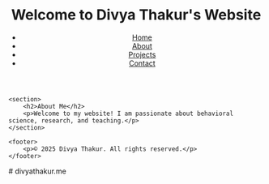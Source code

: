 <html lang="en">
<head>
    <meta charset="UTF-8">
    <meta name="viewport" content="width=device-width, initial-scale=1.0">
    <title>Divya Thakur</title>
    <link rel="stylesheet" href="style.css">
</head>
<body>
    <header>
        <h1>Welcome to Divya Thakur's Website</h1>
        <nav>
            <ul>
                <li><a href="index.html">Home</a></li>
                <li><a href="about.html">About</a></li>
                <li><a href="projects.html">Projects</a></li>
                <li><a href="contact.html">Contact</a></li>
            </ul>
        </nav>
    </header>

    <section>
        <h2>About Me</h2>
        <p>Welcome to my website! I am passionate about behavioral science, research, and teaching.</p>
    </section>

    <footer>
        <p>© 2025 Divya Thakur. All rights reserved.</p>
    </footer>
</body>
</html>
# divyathakur.me
